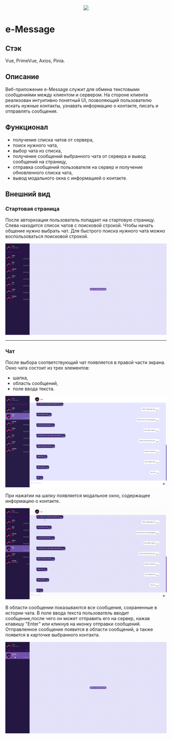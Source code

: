 <p align="center">
    <img src = 'frontend\public\logo-48px.ico'  />
</p>

# e-Message


## Стэк

Vue, PrimeVue, Axios, Pinia.

## Описание

Веб-приложение e-Message служит для обмена текстовыми сообщениями между клиентом и сервером. На стороне клиента
реализован интуитивно понятный UI, позволяющий пользователю искать нужные контакты, узнавать информацию о контакте,
писать и отправлять сообщения.

## Функционал

* получение списка чатов от сервера,
* поиск нужного чата,
* выбор чата из списка,
* получение сообщений выбранного чата от сервера и вывод сообщений на страницу,
* отправка сообщений пользователя на сервер и получение обновленного списка чата,
* вывод модального окна с информацией о контакте.

## Внешний вид

### Стартовая страница

После авторизации пользователь попадает на стартовую страницу. Слева находится список чатов с поисковой строкой.
Чтобы начать общение нужно выбрать чат. Для быстрого поиска нужного чата можно воспользоваться поисковой строкой.
<p align="center">
    <img src = 'frontend\pics\searching_chat.gif' width="640px"/>
</p>


---

### Чат

После выбора соответствующий чат появляется в правой части экрана. Окно чата состоит из трех элементов:

* шапка,
* область сообщений,
* поле ввода текста.

<p align="center">
<img src = 'frontend\pics\chat_chosen.png'/>
</p>

При нажатии на шапку появляется модальное окно, содержащее информацию о контакте.

<p align="center">
    <img src = 'frontend\pics\infoCard_shown.gif'  width="640px"/>
</p>

В области сообщении показываются все сообщения, сохраненные в истории чата. В поле ввода текста пользователь
вводит сообщение,после чего он может отправить его на сервер, нажав клавишу "Enter" или кликнув на иконку
отправки сообщений. Отправленное сообщение появится в области сообщений, а также появится в карточке выбранного
контакта.
<p align="center">
    <img src = 'frontend\pics\sending_messages.gif'  width="640px"/>
</p>

